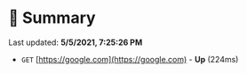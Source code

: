 # 📖 Summary
Last updated: **5/5/2021, 7:25:26 PM**

- `GET` [https://google.com](https://google.com) - **Up** (224ms)

